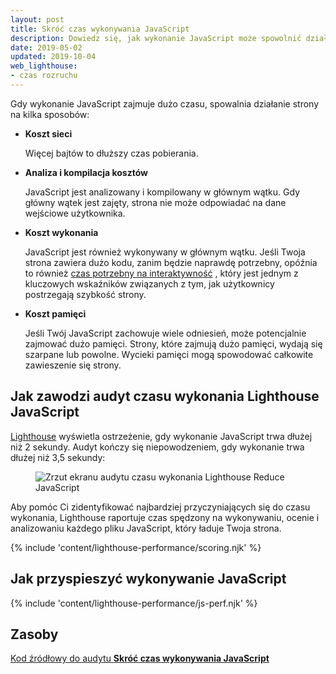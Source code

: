 ```yaml
---
layout: post
title: Skróć czas wykonywania JavaScript
description: Dowiedz się, jak wykonanie JavaScript może spowolnić działanie strony i jak możesz ją przyspieszyć.
date: 2019-05-02
updated: 2019-10-04
web_lighthouse:
- czas rozruchu
---
```


Gdy wykonanie JavaScript zajmuje dużo czasu, spowalnia działanie strony na kilka sposobów:

- **Koszt sieci**

    Więcej bajtów to dłuższy czas pobierania.

- **Analiza i kompilacja kosztów**

    JavaScript jest analizowany i kompilowany w głównym wątku. Gdy główny wątek jest zajęty, strona nie może odpowiadać na dane wejściowe użytkownika.

- **Koszt wykonania**

    JavaScript jest również wykonywany w głównym wątku. Jeśli Twoja strona zawiera dużo kodu, zanim będzie naprawdę potrzebny, opóźnia to również [czas potrzebny na interaktywność](/interactive) , który jest jednym z kluczowych wskaźników związanych z tym, jak użytkownicy postrzegają szybkość strony.

- **Koszt pamięci**

    Jeśli Twój JavaScript zachowuje wiele odniesień, może potencjalnie zajmować dużo pamięci. Strony, które zajmują dużo pamięci, wydają się szarpane lub powolne. Wycieki pamięci mogą spowodować całkowite zawieszenie się strony.

## Jak zawodzi audyt czasu wykonania Lighthouse JavaScript

[Lighthouse](https://developers.google.com/web/tools/lighthouse/) wyświetla ostrzeżenie, gdy wykonanie JavaScript trwa dłużej niż 2 sekundy. Audyt kończy się niepowodzeniem, gdy wykonanie trwa dłużej niż 3,5 sekundy:

<figure class="w-figure"><img class="w-screenshot" src="bootup-time.png" alt="Zrzut ekranu audytu czasu wykonania Lighthouse Reduce JavaScript"></figure>

Aby pomóc Ci zidentyfikować najbardziej przyczyniających się do czasu wykonania, Lighthouse raportuje czas spędzony na wykonywaniu, ocenie i analizowaniu każdego pliku JavaScript, który ładuje Twoja strona.

{% include 'content/lighthouse-performance/scoring.njk' %}

## Jak przyspieszyć wykonywanie JavaScript

{% include 'content/lighthouse-performance/js-perf.njk' %}

## Zasoby

[Kod źródłowy do audytu **Skróć czas wykonywania JavaScript**](https://github.com/GoogleChrome/lighthouse/blob/master/lighthouse-core/audits/bootup-time.js)
